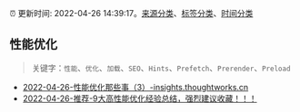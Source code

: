 :alarm_clock: 更新时间: 2022-04-26 14:39:17。[来源分类](../README.md)、[标签分类](../TAGS.md)、[时间分类](../TIMELINE.md)

## 性能优化


> 关键字：`性能`、`优化`、`加载`、`SEO`、`Hints`、`Prefetch`、`Prerender`、`Preload`



- [2022-04-26-性能优化那些事（3）-insights.thoughtworks.cn](https://blogread.cn/news/go.php?idItem=15029&url=https%3A%2F%2Finsights.thoughtworks.cn%2Fperformance-turning-practice-3%2F%3Fcomefrom%3Dhttps%253A%252F%252Fblogread.cn%252Fnews%252F) 
- [2022-04-26-推荐-9大高性能优化经验总结，强烈建议收藏！！！](https://toutiao.io/k/26za4ep) 